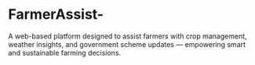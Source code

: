 # FarmerAssist-
⁠A web-based platform designed to assist farmers with crop management, weather insights, and government scheme updates — empowering smart and sustainable farming decisions.
